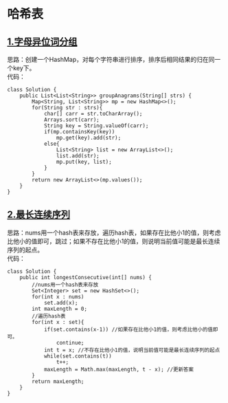 # 哈希表

## [1.字母异位词分组](https://leetcode.cn/problems/group-anagrams/description/)
思路：创建一个HashMap，对每个字符串进行排序，排序后相同结果的归在同一个key下。  
代码：
```
class Solution {
    public List<List<String>> groupAnagrams(String[] strs) {
        Map<String, List<String>> mp = new HashMap<>();
        for(String str : strs){
            char[] carr = str.toCharArray();
            Arrays.sort(carr);
            String key = String.valueOf(carr);
            if(mp.containsKey(key))
                mp.get(key).add(str);
            else{
                List<String> list = new ArrayList<>();
                list.add(str);
                mp.put(key, list); 
            }
        }
        return new ArrayList<>(mp.values());
    }
}
```

## [2.最长连续序列](https://leetcode.cn/problems/longest-consecutive-sequence/description/)
思路：nums用一个hash表来存放，遍历hash表，如果存在比他小1的值，则考虑比他小的值即可，跳过；如果不存在比他小1的值，则说明当前值可能是最长连续序列的起点。  
代码：
```
class Solution {
    public int longestConsecutive(int[] nums) {
        //nums用一个hash表来存放
        Set<Integer> set = new HashSet<>();
        for(int x : nums) 
            set.add(x);
        int maxLength = 0;
        //遍历hash表
        for(int x : set){
            if(set.contains(x-1)) //如果存在比他小1的值，则考虑比他小的值即可。
                continue;
            int t = x; //不存在比他小1的值，说明当前值可能是最长连续序列的起点
            while(set.contains(t))
                t++;
            maxLength = Math.max(maxLength, t - x); //更新答案
        }
        return maxLength;
    }
}
```

